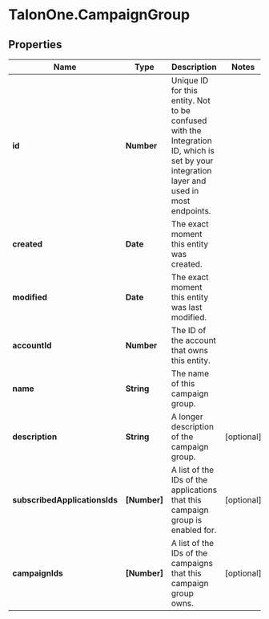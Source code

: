 # TalonOne.CampaignGroup

## Properties

Name | Type | Description | Notes
------------ | ------------- | ------------- | -------------
**id** | **Number** | Unique ID for this entity. Not to be confused with the Integration ID, which is set by your integration layer and used in most endpoints. | 
**created** | **Date** | The exact moment this entity was created. | 
**modified** | **Date** | The exact moment this entity was last modified. | 
**accountId** | **Number** | The ID of the account that owns this entity. | 
**name** | **String** | The name of this campaign group. | 
**description** | **String** | A longer description of the campaign group. | [optional] 
**subscribedApplicationsIds** | **[Number]** | A list of the IDs of the applications that this campaign group is enabled for. | [optional] 
**campaignIds** | **[Number]** | A list of the IDs of the campaigns that this campaign group owns. | [optional] 



